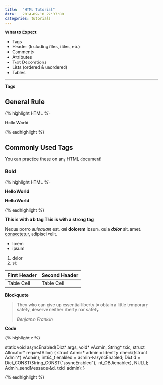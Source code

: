 ```yaml
---
title:  "HTML Tutorial"
date:   2014-09-10 22:37:00
categories: tutorials
---
```


**What to Expect**
  * Tags
  * Header (Including files, titles, etc)
  * Comments
  * Attributes
  * Text Decorations
  * Lists (ordered & unordered)
  * Tables

----

**Tags**

## General Rule
{% highlight HTML %}

<tagname> Hello World </tagname>

{% endhighlight %}

## Commonly Used Tags
You can practice these on any HTML document!

### Bold
{% highlight HTML %}

<b> Hello World </b>

<strong> Hello World </strong>

{% endhighlight %}

<b> This is with a b tag </b>
<strong> This is with a strong tag </strong>


Neque porro *quisquam* est, qui **dolorem** ipsum, quia ***dolor*** sit, amet, [consectetur](http://cjdns.info/), adipisci velit.

 * lorem
 * ipsum

1. dolor
2. sit

| First Header | Second Header |
|--------------|---------------|
| Table Cell   | Table Cell    |

**Blockquote**

> They who can give up essential liberty to obtain a little temporary safety, deserve neither liberty nor safety.
>
> _Benjamin Franklin_

**Code**

{% highlight c %}

static void asyncEnabled(Dict* args, void* vAdmin, String* txid, struct Allocator* requestAlloc)
{
    struct Admin* admin = Identity_check((struct Admin*) vAdmin);
    int64_t enabled = admin->asyncEnabled;
    Dict d = Dict_CONST(String_CONST("asyncEnabled"), Int_OBJ(enabled), NULL);
    Admin_sendMessage(&d, txid, admin);
}

{% endhighlight %}

